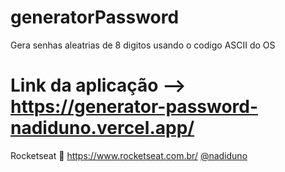 # generatorPassword
Gera senhas aleatrias de 8 digitos usando o codigo ASCII do OS

# Link da aplicação --> https://generator-password-nadiduno.vercel.app/


Rocketseat :rocket: https://www.rocketseat.com.br/
[@nadiduno](https://www.instagram.com/nadiduno.csv/)
